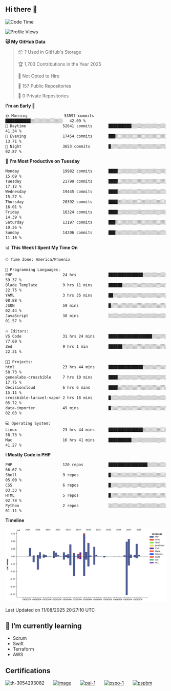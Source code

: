 ## Hi there 👋

<!--START_SECTION:waka-->
![Code Time](http://img.shields.io/badge/Code%20Time-11%2C524%20hrs%2021%20mins-blue)

![Profile Views](http://img.shields.io/badge/Profile%20Views-0-blue)

**🐱 My GitHub Data** 

> 📦 ? Used in GitHub's Storage 
 > 
> 🏆 1,703 Contributions in the Year 2025
 > 
> 🚫 Not Opted to Hire
 > 
> 📜 157 Public Repositories 
 > 
> 🔑 0 Private Repositories 
 > 
**I'm an Early 🐤** 

```text
🌞 Morning                53597 commits       ███████████░░░░░░░░░░░░░░   42.09 % 
🌆 Daytime                52641 commits       ██████████░░░░░░░░░░░░░░░   41.34 % 
🌃 Evening                17454 commits       ███░░░░░░░░░░░░░░░░░░░░░░   13.71 % 
🌙 Night                  3653 commits        █░░░░░░░░░░░░░░░░░░░░░░░░   02.87 % 
```
📅 **I'm Most Productive on Tuesday** 

```text
Monday                   19982 commits       ████░░░░░░░░░░░░░░░░░░░░░   15.69 % 
Tuesday                  21799 commits       ████░░░░░░░░░░░░░░░░░░░░░   17.12 % 
Wednesday                19445 commits       ████░░░░░░░░░░░░░░░░░░░░░   15.27 % 
Thursday                 20392 commits       ████░░░░░░░░░░░░░░░░░░░░░   16.01 % 
Friday                   18324 commits       ████░░░░░░░░░░░░░░░░░░░░░   14.39 % 
Saturday                 13197 commits       ███░░░░░░░░░░░░░░░░░░░░░░   10.36 % 
Sunday                   14206 commits       ███░░░░░░░░░░░░░░░░░░░░░░   11.16 % 
```


📊 **This Week I Spent My Time On** 

```text
🕑︎ Time Zone: America/Phoenix

💬 Programming Languages: 
PHP                      24 hrs              ███████████████░░░░░░░░░░   59.37 % 
Blade Template           9 hrs 11 mins       ██████░░░░░░░░░░░░░░░░░░░   22.75 % 
YAML                     3 hrs 35 mins       ██░░░░░░░░░░░░░░░░░░░░░░░   08.88 % 
JSON                     59 mins             █░░░░░░░░░░░░░░░░░░░░░░░░   02.44 % 
JavaScript               38 mins             ░░░░░░░░░░░░░░░░░░░░░░░░░   01.57 % 

🔥 Editors: 
VS Code                  31 hrs 24 mins      ███████████████████░░░░░░   77.69 % 
Zed                      9 hrs 1 min         ██████░░░░░░░░░░░░░░░░░░░   22.31 % 

🐱‍💻 Projects: 
html                     23 hrs 44 mins      ███████████████░░░░░░░░░░   58.73 % 
genealabs-crossbible     7 hrs 10 mins       ████░░░░░░░░░░░░░░░░░░░░░   17.75 % 
decisioncloud            6 hrs 6 mins        ████░░░░░░░░░░░░░░░░░░░░░   15.11 % 
crossbible-laravel-vapor 2 hrs 18 mins       █░░░░░░░░░░░░░░░░░░░░░░░░   05.72 % 
data-importer            49 mins             █░░░░░░░░░░░░░░░░░░░░░░░░   02.03 % 

💻 Operating System: 
Linux                    23 hrs 44 mins      ███████████████░░░░░░░░░░   58.73 % 
Mac                      16 hrs 41 mins      ██████████░░░░░░░░░░░░░░░   41.27 % 
```

**I Mostly Code in PHP** 

```text
PHP                      120 repos           █████████████████░░░░░░░░   66.67 % 
Shell                    9 repos             █░░░░░░░░░░░░░░░░░░░░░░░░   05.00 % 
CSS                      6 repos             █░░░░░░░░░░░░░░░░░░░░░░░░   03.33 % 
HTML                     5 repos             █░░░░░░░░░░░░░░░░░░░░░░░░   02.78 % 
Python                   2 repos             ░░░░░░░░░░░░░░░░░░░░░░░░░   01.11 % 
```



**Timeline**

![Lines of Code chart](https://raw.githubusercontent.com/mikebronner/mikebronner/master/assets/bar_graph.png)


 Last Updated on 11/08/2025 20:27:10 UTC
<!--END_SECTION:waka-->

<!--
**mikebronner/mikebronner** is a ✨ _special_ ✨ repository because its `README.md` (this file) appears on your GitHub profile.

Here are some ideas to get you started:

- 🔭 I’m currently working on ...
- 🌱 I’m currently learning ...
- 👯 I’m looking to collaborate on ...
- 🤔 I’m looking for help with ...
- 💬 Ask me about ...
- 📫 How to reach me: ...
- 😄 Pronouns: ...
- ⚡ Fun fact: ...
-->

## 🌱 I’m currently learning

- Scrum
- Swift
- Terraform
- AWS

## Certifications

![th-3054293082](https://user-images.githubusercontent.com/1791050/208267034-c5006f82-ae89-41eb-9478-7106c5aba070.jpg)
&nbsp;&nbsp;&nbsp;&nbsp;&nbsp;
[![image](https://images.credly.com/size/100x100/images/a2790314-008a-4c3d-9553-f5e84eb359ba/image.png)](https://www.credly.com/users/mike-bronner)
&nbsp;&nbsp;&nbsp;&nbsp;&nbsp;
[![pal-1](https://images.credly.com/size/100x100/images/78c772ee-6b3c-4348-ac66-58ac5a2cf581/image.png)](https://www.credly.com/users/mike-bronner)
&nbsp;&nbsp;&nbsp;&nbsp;&nbsp;
[![pspo-1](https://images.credly.com/size/100x100/images/591762c5-fae7-49c6-b326-e1756979928d/image.png)](https://www.credly.com/users/mike-bronner)
&nbsp;&nbsp;&nbsp;&nbsp;&nbsp;
[![pspbm](https://images.credly.com/size/100x100/images/55a21a78-59af-4294-810e-e4014e9ca1be/image.png)](https://www.credly.com/users/mike-bronner)
